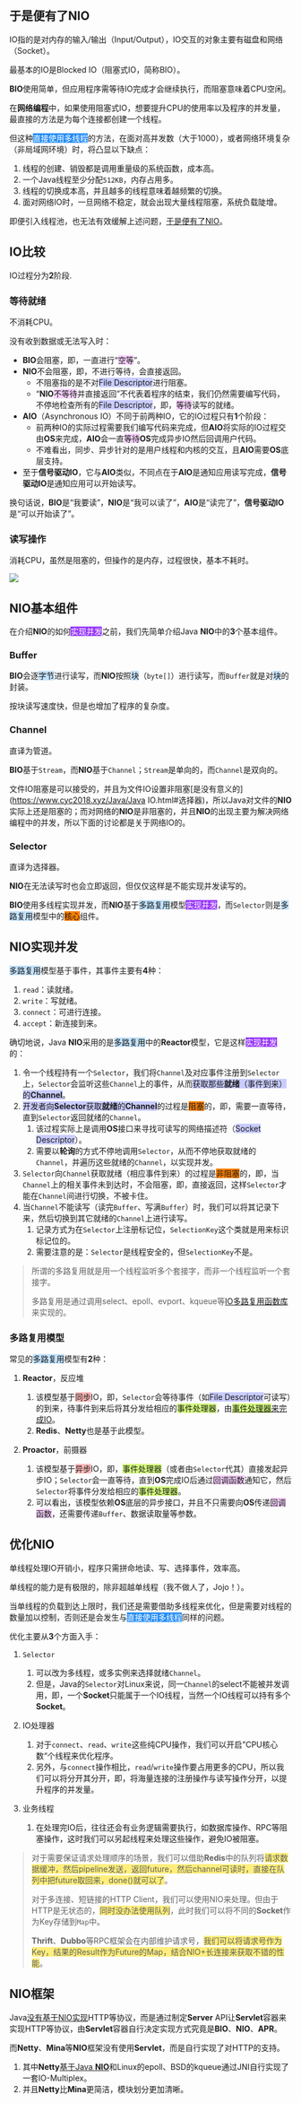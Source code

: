 ## 于是便有了NIO

IO指的是对内存的输入/输出（Input/Output），IO交互的对象主要有磁盘和网络（Socket）。

最基本的IO是Blocked IO（阻塞式IO，简称BIO）。

**BIO**使用简单，但应用程序需等待IO完成才会继续执行，而阻塞意味着CPU空闲。

在**网络编程**中，如果使用阻塞式IO，想要提升CPU的使用率以及程序的并发量，最直接的方法是为每个连接都创建一个线程。

但这种<span style=background:#258df6;color:white>直接使用多线程</span>的方法，在面对高并发数（大于1000），或者网络环境复杂（非局域网环境）时，将凸显以下缺点：

1. 线程的创建、销毁都是调用重量级的系统函数，成本高。
2. 一个Java线程至少分配`512KB`，内存占用多。
3. 线程的切换成本高，并且越多的线程意味着越频繁的切换。
4. 面对网络IO时，一旦网络不稳定，就会出现大量线程阻塞，系统负载陡增。

即便引入线程池，也无法有效缓解上述问题，[于是便有了NIO](https://tech.meituan.com/2016/11/04/nio.html)。



## IO比较

IO过程分为**2**阶段.

### 等待就绪

不消耗CPU。

没有收到数据或无法写入时：

- **BIO**会阻塞，即，一直进行“<span style=background:#f8d2ff>空等</span>”。
- **NIO**不会阻塞，即，不进行等待，会直接返回。
  - 不阻塞指的是不对<span style=background:#c9ccff>File Descriptor</span>进行阻塞。
  - “**NIO**<span style=background:#f8d2ff>不等待</span>并直接返回”不代表着程序的结束，我们仍然需要编写代码，不停地检查所有的<span style=background:#c9ccff>File Descriptor</span>，即，<span style=background:#f8d2ff>等待</span>读写的就绪。
- **AIO**（Asynchronous IO）不同于前两种IO，它的IO过程只有**1**个阶段：
  - 前两种IO的实际过程需要我们编写代码来完成，但**AIO**将实际的IO过程交由**OS**来完成，**AIO**会一直<span style=background:#f8d2ff>等待</span>**OS**完成异步IO然后回调用户代码。
  - 不难看出，同步、异步针对的是用户线程和内核的交互，且**AIO**需要**OS**底层支持。
- 至于**信号驱动IO**，它与**AIO**类似，不同点在于**AIO**是通知应用读写完成，**信号驱动IO**是通知应用可以开始读写。

换句话说，**BIO**是“我要读”，**NIO**是“我可以读了”，**AIO**是“读完了”，**信号驱动IO**是“可以开始读了”。

### 读写操作

消耗CPU，虽然是阻塞的，但操作的是内存，过程很快，基本不耗时。

![](../images/4/io.png)



## NIO基本组件

在介绍**NIO**的如何<span style=background:#993af9;color:white>实现并发</span>之前，我们先简单介绍Java **NIO**中的**3**个基本组件。

### Buffer

**BIO**会逐<span style=background:#c2e2ff>字节</span>进行读写，而**NIO**按照<span style=background:#c2e2ff>块</span>（`byte[]`）进行读写，而`Buffer`就是对<span style=background:#c2e2ff>块</span>的封装。

按块读写速度快，但是也增加了程序的复杂度。

### Channel

直译为管道。

**BIO**基于`Stream`，而**NIO**基于`Channel`；`Stream`是单向的，而`Channel`是双向的。

文件IO阻塞是可以接受的，并且为文件IO设置非阻塞[是没有意义的](https://www.cyc2018.xyz/Java/Java IO.html#选择器)，所以Java对文件的**NIO**实际上还是阻塞的；而对网络的**NIO**是非阻塞的，并且**NIO**的出现主要为解决网络编程中的并发，所以下面的讨论都是关于网络IO的。

### Selector

直译为选择器。

**NIO**在无法读写时也会立即返回，但仅仅这样是不能实现并发读写的。

**BIO**使用多线程实现并发，而**NIO**基于<span style=background:#c2e2ff>多路复用</span>模型<span style=background:#993af9;color:white>实现并发</span>，而`Selector`则是<span style=background:#c2e2ff>多路复用</span>模型中的<span style=background:#ff8000>核心</span>组件。



## NIO实现并发

<span style=background:#c2e2ff>多路复用</span>模型基于事件，其事件主要有**4**种：

1. `read`：读就绪。
2. `write`：写就绪。
3. `connect`：可进行连接。
4. `accept`：新连接到来。

确切地说，Java **NIO**采用的是<span style=background:#c2e2ff>多路复用</span>中的**Reactor**模型，它是这样<span style=background:#993af9;color:white>实现并发</span>的：

1. 令一个线程持有一个`Selector`，我们将`Channel`及对应事件注册到`Selector`上，`Selector`会监听这些`Channel`上的事件，从而<span style=background:#c9ccff>获取那些**就绪**（事件到来）的**Channel**</span>。
2. <span style=background:#c9ccff>开发者向**Selector**获取**就绪**的**Channel**</span>的过程是<span style=background:#ff8000>阻塞</span>的，即，需要一直等待，直到`Selector`返回就绪的`Channel`。
   1. 该过程实际上是调用**OS**接口来寻找可读写的网络描述符（<span style=background:#c9ccff>Socket Descriptor</span>）。
   2. 需要以**轮询**的方式不停地调用`Selector`，从而不停地获取就绪的`Channel`，并遍历这些就绪的`Channel`，以实现并发。
3. `Selector`向`Channel`获取就绪（相应事件到来）的过程是<span style=background:#ff8000>非阻塞</span>的，即，当`Channel`上的相关事件未到达时，不会阻塞，即，直接返回，这样`Selector`才能在`Channel`间进行切换，不被卡住。
4. 当`Channel`不能读写（读完`Buffer`、写满`Buffer`）时，我们可以将其记录下来，然后切换到其它就绪的`Channel`上进行读写。
   1. 记录方式为在`Selector`上注册标记位，`SelectionKey`这个类就是用来标识标记位的。
   2. 需要注意的是：`Selector`是线程安全的，但`SelectionKey`不是。

> 所谓的多路复用就是用一个线程监听多个套接字，而非一个线程监听一个套接字。
>
> 多路复用是通过调用select、epoll、evport、kqueue等[IO多路复用函数库](https://juejin.cn/post/6844903954917097486#heading-5)来实现的。

### 多路复用模型

常见的<span style=background:#c2e2ff>多路复用</span>模型有**2**种：

1. **Reactor**，反应堆
   1. 该模型基于<span style=background:#ffb8b8>同步</span>IO，即，`Selector`会等待事件（如<span style=background:#c9ccff>File Descriptor</span>可读写）的到来，待事件到来后将其分发给相应的<span style=background:#d4fe7f>事件处理器</span>，由<u><span style=background:#d4fe7f>事件处理器</span>来完成IO</u>。
   2. **Redis**、**Netty**也是基于此模型。
   
2. **Proactor**，前摄器
   1. 该模型基于<span style=background:#ffb8b8>异步</span>IO，即，<span style=background:#d4fe7f>事件处理器</span>（或者由`Selector`代其）直接发起异步IO；`Selector`会一直等待，直到**OS**完成IO后通过<span style=background:#f8d2ff>回调函数</span>通知它，然后`Selector`将事件分发给相应的<span style=background:#d4fe7f>事件处理器</span>。
   2. 可以看出，该模型依赖**OS**底层的异步接口，并且不只需要向**OS**传递<span style=background:#f8d2ff>回调函数</span>，还需要传递`Buffer`、数据读取量等参数。



## 优化NIO

单线程处理IO开销小，程序只需拼命地读、写、选择事件，效率高。

单线程的能力是有极限的，除非超越单线程（我不做人了，Jojo！）。

当单线程的负载到达上限时，我们还是需要借助多线程来优化，但是需要对线程的数量加以控制，否则还是会发生与<span style=background:#258df6;color:white>直接使用多线程</span>同样的问题。

优化主要从**3**个方面入手：

1. `Selector`
   1. 可以改为多线程，或多实例来选择就绪`Channel`。
   2. 但是，Java的`Selector`对Linux来说，同一`Channel`的select不能被并发调用，即，一个**Socket**只能属于一个IO线程，当然一个IO线程可以持有多个**Socket**。
   
2. IO处理器

   1. 对于`connect`、`read`、`write`这些纯CPU操作，我们可以开启”CPU核心数“个线程来优化程序。
   2. 另外，与`connect`操作相比，`read`/`write`操作要占用更多的CPU，所以我们可以将分开其分开，即，将海量连接的注册操作与读写操作分开，以提升程序的并发量。

3. 业务线程

   1. 在处理完IO后，往往还会有业务逻辑需要执行，如数据库操作、RPC等阻塞操作，这时我们可以另起线程来处理这些操作，避免IO被阻塞。

> 对于需要保证请求处理顺序的场景，我们可以借助**Redis**中的队列将<span style=background:#ffee7c>请求数据缓冲，然后pipeline发送，返回future，然后channel可读时，直接在队列中把future取回来，done()就可以了</span>。
>
> 对于多连接、短链接的HTTP Client，我们可以使用NIO来处理。但由于HTTP是无状态的，<span style=background:#ffee7c>同时没办法使用队列</span>，此时我们可以将不同的**Socket**作为Key存储到`Map`中。
>
> **Thrift**、**Dubbo**等RPC框架会在内部维护请求号，<span style=background:#ffee7c>我们可以将请求号作为Key，结果的Result作为Future的Map，结合NIO+长连接来获取不错的性能</span>。



## NIO框架

Java[没有基于NIO实现](https://blog.hufeifei.cn/2021/06/13/Java/nio/#netty-mina)HTTP等协议，而是通过制定**Server** API让**Servlet**容器来实现HTTP等协议，由**Servlet**容器自行决定实现方式究竟是**BIO**、**NIO**、**APR**。

而**Netty**、**Mina**等**NIO**框架没有使用**Servlet**，而是自行实现了对HTTP的支持。

1. 其中**Netty**[基于Java **NIO**](https://github.com/netty/netty/blob/4.1/buffer/src/main/java/io/netty/buffer/AbstractByteBuf.java)和Linux的epoll、BSD的kqueue通过JNI自行实现了一套IO-Multiplex。
2. 并且**Netty**比**Mina**更简洁，模块划分更加清晰。